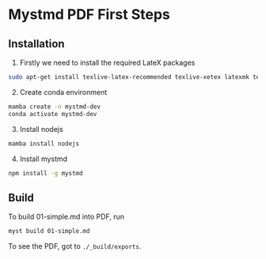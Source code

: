 # Mystmd PDF First Steps

## Installation

1. Firstly we need to install the required LateX packages

```bash
sudo apt-get install texlive-latex-recommended texlive-xetex latexmk texlive-science texlive-fonts-extra texlive-bibtex-extra biber
```

2. Create conda environment

```bash
mamba create -n mystmd-dev
conda activate mystmd-dev
```

3. Install nodejs

```bash
mamba install nodejs
```

4. Install mystmd

```bash
npm install -g mystmd
```

## Build

To build 01-simple.md into PDF, run

```bash
myst build 01-simple.md
```

To see the PDF, got to `./_build/exports`.
